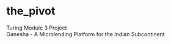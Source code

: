# the_pivot
Turing Module 3 Project <br>
Ganesha - A Microlending Platform for the Indian Subcontinent
